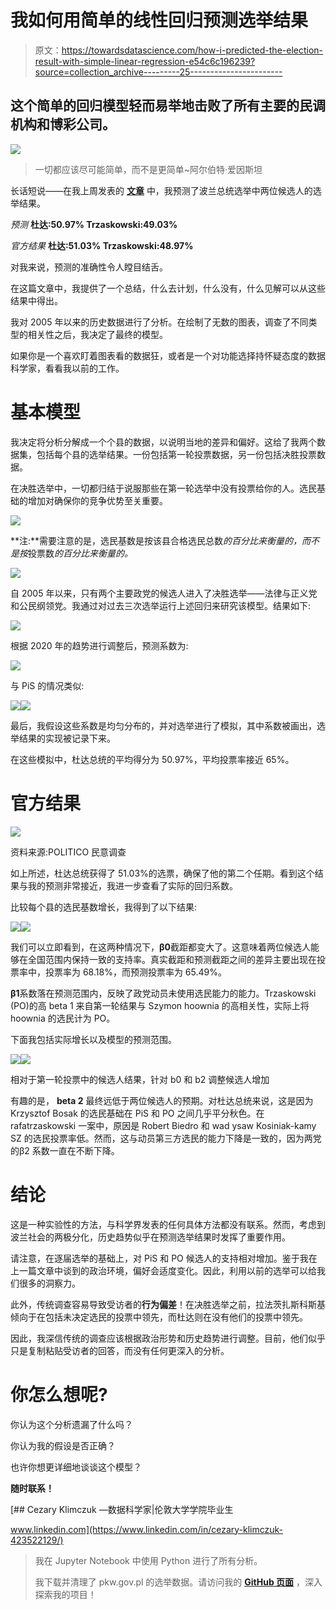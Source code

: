 # 我如何用简单的线性回归预测选举结果

> 原文：<https://towardsdatascience.com/how-i-predicted-the-election-result-with-simple-linear-regression-e54c6c196239?source=collection_archive---------25----------------------->

## 这个简单的回归模型轻而易举地击败了所有主要的民调机构和博彩公司。

![](img/a89b6d22755a019a14784b56527a2baa.png)

> 一切都应该尽可能简单，而不是更简单~阿尔伯特·爱因斯坦

长话短说——在我上周发表的 [**文章**](/president-duda-heading-for-a-firm-re-election-according-to-262-144-simulations-3f5f6ceddb04) 中，我预测了波兰总统选举中两位候选人的选举结果。

*预测*
**杜达:50.97%
Trzaskowski:49.03%**

*官方结果*
**杜达:51.03%
Trzaskowski:48.97%**

对我来说，预测的准确性令人瞠目结舌。

在这篇文章中，我提供了一个总结，什么去计划，什么没有，什么见解可以从这些结果中得出。

我对 2005 年以来的历史数据进行了分析。在绘制了无数的图表，调查了不同类型的相关性之后，我决定了最终的模型。

如果你是一个喜欢盯着图表看的数据狂，或者是一个对功能选择持怀疑态度的数据科学家，看看我以前的工作。

# 基本模型

我决定将分析分解成一个个县的数据，以说明当地的差异和偏好。这给了我两个数据集，包括每个县的选举结果。一份包括第一轮投票数据，另一份包括决胜投票数据。

在决胜选举中，一切都归结于说服那些在第一轮选举中没有投票给你的人。选民基础的增加对确保你的竞争优势至关重要。

![](img/0ff9e825587e1f6acdc643aa94c64577.png)

**注:**需要注意的是，选民基数是按该县合格选民总数*的百分比来衡量的，而不是按*投票数*的百分比来衡量的。*

![](img/87ba4ec3d59abf4f0306bef70c9d3f16.png)

自 2005 年以来，只有两个主要政党的候选人进入了决胜选举——法律与正义党和公民纲领党。我通过对过去三次选举运行上述回归来研究该模型。结果如下:

![](img/429d15dbaf2c8cde569889a3fa7744d1.png)

根据 2020 年的趋势进行调整后，预测系数为:

![](img/a5100310bf02dd541177dd0bdb98bd68.png)

与 PiS 的情况类似:

![](img/ea78e982bf2a0946d15d2481608df39d.png)![](img/306ada46f340a8db578cf8bcf932a0a9.png)

最后，我假设这些系数是均匀分布的，并对选举进行了模拟，其中系数被画出，选举结果的实现被记录下来。

在这些模拟中，杜达总统的平均得分为 50.97%，平均投票率接近 65%。

# 官方结果

![](img/3ed9287e76ff6989ed4c3df2b0efec5b.png)

资料来源:POLITICO 民意调查

如上所述，杜达总统获得了 51.03%的选票，确保了他的第二个任期。看到这个结果与我的预测非常接近，我进一步查看了实际的回归系数。

比较每个县的选民基数增长，我得到了以下结果:

![](img/e8c6fa69a64ad5f0353f1c1726b653b9.png)![](img/88667a06300ad5f4aed5622bcf217f77.png)

我们可以立即看到，在这两种情况下，**β0**截距都变大了。这意味着两位候选人能够在全国范围内保持一致的支持率。真实截距和预测截距之间的差异主要出现在投票率中，投票率为 68.18%，而预测投票率为 65.49%。

**β1**系数落在预测范围内，反映了政党动员未使用选民能力的能力。Trzaskowski (PO)的高 beta 1 来自第一轮结果与 Szymon hoownia 的高相关性，实际上将 hoownia 的选民计为 PO。

下面我包括实际增长以及模型的预测范围。

![](img/a68f06ec7ca631cd70e93d1f80d02f3a.png)![](img/e4d35c2c9694856eda638779e79745be.png)

相对于第一轮投票中的候选人结果，针对 b0 和 b2 调整候选人增加

有趣的是， **beta 2** 最终远低于两位候选人的预期。对杜达总统来说，这是因为 Krzysztof Bosak 的选民基础在 PiS 和 PO 之间几乎平分秋色。在 rafatrzaskowski 一案中，原因是 Robert Biedro 和 wad ysaw Kosiniak-kamy SZ 的选民投票率低。然而，这与动员第三方选民的能力下降是一致的，因为两党的β2 系数一直在不断下降。

# 结论

这是一种实验性的方法，与科学界发表的任何具体方法都没有联系。然而，考虑到波兰社会的两极分化，历史趋势似乎在预测选举结果时发挥了重要作用。

请注意，在逐届选举的基础上，对 PiS 和 PO 候选人的支持相对增加。鉴于我在上一篇文章中谈到的政治环境，偏好会适度变化。因此，利用以前的选举可以给我们很多的洞察力。

此外，传统调查容易导致受访者的**行为偏差**！在决胜选举之前，拉法茨扎斯科斯基倾向于在包括未决定选民的投票中领先，而杜达则在没有他们的投票中领先。

因此，我深信传统的调查应该根据政治形势和历史趋势进行调整。目前，他们似乎只是复制粘贴受访者的回答，而没有任何更深入的分析。

# 你怎么想呢?

你认为这个分析遗漏了什么吗？

你认为我的假设是否正确？

也许你想更详细地谈谈这个模型？

**随时联系！**

[](https://www.linkedin.com/in/cezary-klimczuk-423522129/) [## Cezary Klimczuk —数据科学家|伦敦大学学院毕业生

www.linkedin.com](https://www.linkedin.com/in/cezary-klimczuk-423522129/) 

> 我在 Jupyter Notebook 中使用 Python 进行了所有分析。
> 
> 我下载并清理了 pkw.gov.pl 的选举数据。请访问我的 [**GitHub 页面**](https://github.com/CezaryKlimczuk/PresidentialElection2020) ，深入探索我的项目！